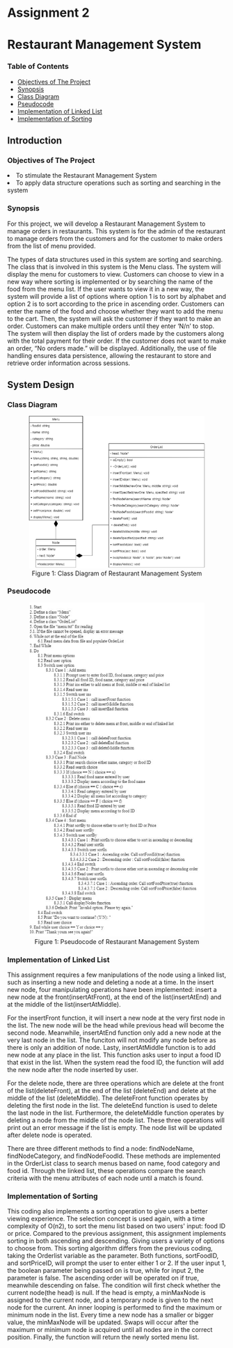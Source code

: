 # Assignment 2
# Restaurant Management System

### Table of Contents
- [Objectives of The Project](#Objectives-of-The-Project)
- [Synopsis](#Synopsis)
- [Class Diagram](#class-diagram)
- [Pseudocode](#pseudocode)
- [Implementation of Linked List](#implementation-of-linked-list)
- [Implementation of Sorting](#implementation-of-sorting)

## Introduction
### Objectives of The Project
<li>To stimulate the Restaurant Management System </li>
<li>To apply data structure operations such as sorting and searching in the system</li>

### Synopsis
For this project, we will develop a Restaurant Management System to manage orders in restaurants. This system is for the admin of the restaurant to manage orders from the customers and for the customer to make orders from the list of menu provided.

The types of data structures used in this system are sorting and searching. The class that is involved in this system is the Menu class. The system will display the menu for customers to view. Customers can choose to view in a new way where sorting is implemented or by searching the name of the food from the menu list. If the user wants to view it in a new way, the system will provide a list of options where option 1 is to sort by alphabet and option 2 is to sort according to the price in ascending order. Customers can enter the name of the food and choose whether they want to add the menu to the cart.  Then, the system will ask the customer if they want to make an order. Customers can make multiple orders until they enter ‘N/n’ to stop. The system will then display the list of orders made by the customers along with the total payment for their order. If the customer does not want to make an order, “No orders made.” will be displayed. Additionally, the use of file handling ensures data persistence, allowing the restaurant to store and retrieve order information across sessions. 

## System Design

### Class Diagram
<p align="center">
<img src="https://github.com/jjn7702/SECJ2013-DSA/blob/main/Submission/sec02/Tupperware/Assignment2/System%20Design/class%20diagaram%20assignment2.drawio.png?raw=true" width="80%"><br>
Figure 1: Class Diagram of Restaurant Management System
</p>

### Pseudocode
<p align="center">
<img src="https://github.com/jjn7702/SECJ2013-DSA/blob/main/Submission/sec02/Tupperware/Assignment2/System%20Design/pseudocode.jpg?raw=true" width="80%"><br>
Figure 1: Pseudocode of Restaurant Management System
</p>

### Implementation of Linked List
This assignment requires a few manipulations of the node using a linked list, such as inserting a new node and deleting a node at a time. In the insert new node, four manipulating operations have been implemented: insert a new node at the front(insertAtFront), at the end of the list(insertAtEnd) and at the middle of the list(insertAtMiddle).

For the insertFront function, it will insert a new node at the very first node in the list. The new node will be the head while previous head will become the second node. Meanwhile, insertAtEnd function only add a new node at the very last node in the list. The funciton will not modify any node before as there is only an addition of node.  Lasty, insertAtMiddle function is to add new node at any place in the list. This function asks user to input a food ID that exist in the list. When the system read the food ID, the function will add the new node after the node inserted by user.

For the delete node, there are three operations which are delete at the front of the list(deleteFront), at the end of the list (deleteEnd) and delete at the middle of the list (deleteMiddle). The deleteFront function operates by deleting the first node in the list. The deleteEnd function is used to delete the last node in the list. Furthermore, the deleteMiddle function operates by deleting a node from the middle of the node list. These three operations will print out an error message if the list is empty. The node list will be updated after delete node is operated. 

There are three different methods to find a node: findNodeName, findNodeCategory, and findNodeFoodId. These methods are implemented in the OrderList class to search menus based on name, food category and food id. Through the linked list, these operations compare the search criteria with the menu attributes of each node until a match is found.

### Implementation of Sorting
This coding also implements a sorting operation to give users a better viewing experience. The selection concept is used again, with a time complexity of O(n2), to sort the menu list based on two users' input: food ID or price. Compared to the previous assignment, this assignment implements sorting in both ascending and descending. Giving users a variety of options to choose from. This sorting algorithm differs from the previous coding, taking the Orderlist variable as the parameter. Both functions, sortFoodID, and sortPriceID, will prompt the user to enter either 1 or 2. If the user input 1, the boolean parameter being passed on is true, while for input 2, the parameter is false. The ascending order will be operated on if true, meanwhile descending on false. The condition will first check whether the current node(the head) is null. If the head is empty, a minMaxNode is assigned to the current node, and a temporary node is given to the next node for the current. An inner looping is performed to find the maximum or minimum node in the list. Every time a new node has a smaller or bigger value, the minMaxNode will be updated. Swaps will occur after the maximum or minimum node is acquired until all nodes are in the correct position. Finally, the function will return the newly sorted menu list.



<br>


